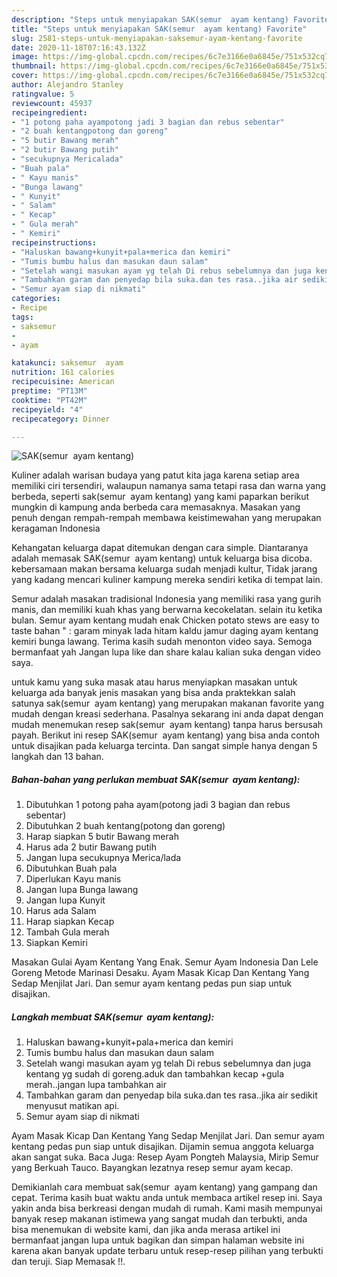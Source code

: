 ```yaml
---
description: "Steps untuk menyiapakan SAK(semur  ayam kentang) Favorite"
title: "Steps untuk menyiapakan SAK(semur  ayam kentang) Favorite"
slug: 2581-steps-untuk-menyiapakan-saksemur-ayam-kentang-favorite
date: 2020-11-18T07:16:43.132Z
image: https://img-global.cpcdn.com/recipes/6c7e3166e0a6845e/751x532cq70/saksemur-ayam-kentang-foto-resep-utama.jpg
thumbnail: https://img-global.cpcdn.com/recipes/6c7e3166e0a6845e/751x532cq70/saksemur-ayam-kentang-foto-resep-utama.jpg
cover: https://img-global.cpcdn.com/recipes/6c7e3166e0a6845e/751x532cq70/saksemur-ayam-kentang-foto-resep-utama.jpg
author: Alejandro Stanley
ratingvalue: 5
reviewcount: 45937
recipeingredient:
- "1 potong paha ayampotong jadi 3 bagian dan rebus sebentar"
- "2 buah kentangpotong dan goreng"
- "5 butir Bawang merah"
- "2 butir Bawang putih"
- "secukupnya Mericalada"
- "Buah pala"
- " Kayu manis"
- "Bunga lawang"
- " Kunyit"
- " Salam"
- " Kecap"
- " Gula merah"
- " Kemiri"
recipeinstructions:
- "Haluskan bawang+kunyit+pala+merica dan kemiri"
- "Tumis bumbu halus dan masukan daun salam"
- "Setelah wangi masukan ayam yg telah Di rebus sebelumnya dan juga kentang yg sudah di goreng.aduk dan tambahkan kecap +gula merah..jangan lupa tambahkan air"
- "Tambahkan garam dan penyedap bila suka.dan tes rasa..jika air sedikit menyusut matikan api."
- "Semur ayam siap di nikmati"
categories:
- Recipe
tags:
- saksemur
- 
- ayam

katakunci: saksemur  ayam 
nutrition: 161 calories
recipecuisine: American
preptime: "PT13M"
cooktime: "PT42M"
recipeyield: "4"
recipecategory: Dinner

---
```



![SAK(semur  ayam kentang)](https://img-global.cpcdn.com/recipes/6c7e3166e0a6845e/751x532cq70/saksemur-ayam-kentang-foto-resep-utama.jpg)

Kuliner adalah warisan budaya yang patut kita jaga karena setiap area memiliki ciri tersendiri, walaupun namanya sama tetapi rasa dan warna yang berbeda, seperti sak(semur  ayam kentang) yang kami paparkan berikut mungkin di kampung anda berbeda cara memasaknya. Masakan yang penuh dengan rempah-rempah membawa keistimewahan yang merupakan keragaman Indonesia

Kehangatan keluarga dapat ditemukan dengan cara simple. Diantaranya adalah memasak SAK(semur  ayam kentang) untuk keluarga bisa dicoba. kebersamaan makan bersama keluarga sudah menjadi kultur, Tidak jarang yang kadang mencari kuliner kampung mereka sendiri ketika di tempat lain.

Semur adalah masakan tradisional Indonesia yang memiliki rasa yang gurih manis, dan memiliki kuah khas yang berwarna kecokelatan. selain itu ketika bulan. Semur ayam kentang mudah enak Chicken potato stews are easy to taste bahan &#34; : garam minyak lada hitam kaldu jamur daging ayam kentang kemiri bunga lawang. Terima kasih sudah menonton video saya. Semoga bermanfaat yah Jangan lupa like dan share kalau kalian suka dengan video saya.

untuk kamu yang suka masak atau harus menyiapkan masakan untuk keluarga ada banyak jenis masakan yang bisa anda praktekkan salah satunya sak(semur  ayam kentang) yang merupakan makanan favorite yang mudah dengan kreasi sederhana. Pasalnya sekarang ini anda dapat dengan mudah menemukan resep sak(semur  ayam kentang) tanpa harus bersusah payah.
Berikut ini resep SAK(semur  ayam kentang) yang bisa anda contoh untuk disajikan pada keluarga tercinta. Dan sangat simple hanya dengan 5 langkah dan 13 bahan.


<!--inarticleads1-->

##### Bahan-bahan yang perlukan membuat SAK(semur  ayam kentang):

1. Dibutuhkan 1 potong paha ayam(potong jadi 3 bagian dan rebus sebentar)
1. Dibutuhkan 2 buah kentang(potong dan goreng)
1. Harap siapkan 5 butir Bawang merah
1. Harus ada 2 butir Bawang putih
1. Jangan lupa secukupnya Merica/lada
1. Dibutuhkan Buah pala
1. Diperlukan  Kayu manis
1. Jangan lupa Bunga lawang
1. Jangan lupa  Kunyit
1. Harus ada  Salam
1. Harap siapkan  Kecap
1. Tambah  Gula merah
1. Siapkan  Kemiri


Masakan Gulai Ayam Kentang Yang Enak. Semur Ayam Indonesia Dan Lele Goreng Metode Marinasi Desaku. Ayam Masak Kicap Dan Kentang Yang Sedap Menjilat Jari. Dan semur ayam kentang pedas pun siap untuk disajikan. 

<!--inarticleads2-->

##### Langkah membuat  SAK(semur  ayam kentang):

1. Haluskan bawang+kunyit+pala+merica dan kemiri
1. Tumis bumbu halus dan masukan daun salam
1. Setelah wangi masukan ayam yg telah Di rebus sebelumnya dan juga kentang yg sudah di goreng.aduk dan tambahkan kecap +gula merah..jangan lupa tambahkan air
1. Tambahkan garam dan penyedap bila suka.dan tes rasa..jika air sedikit menyusut matikan api.
1. Semur ayam siap di nikmati


Ayam Masak Kicap Dan Kentang Yang Sedap Menjilat Jari. Dan semur ayam kentang pedas pun siap untuk disajikan. Dijamin semua anggota keluarga akan sangat suka. Baca Juga: Resep Ayam Pongteh Malaysia, Mirip Semur yang Berkuah Tauco. Bayangkan lezatnya resep semur ayam kecap. 

Demikianlah cara membuat sak(semur  ayam kentang) yang gampang dan cepat. Terima kasih buat waktu anda untuk membaca artikel resep ini. Saya yakin anda bisa berkreasi dengan mudah di rumah. Kami masih mempunyai banyak resep makanan istimewa yang sangat mudah dan terbukti, anda bisa menemukan di website kami, dan jika anda merasa artikel ini bermanfaat jangan lupa untuk bagikan dan simpan halaman website ini karena akan banyak update terbaru untuk resep-resep pilihan yang terbukti dan teruji. Siap Memasak !!. 

